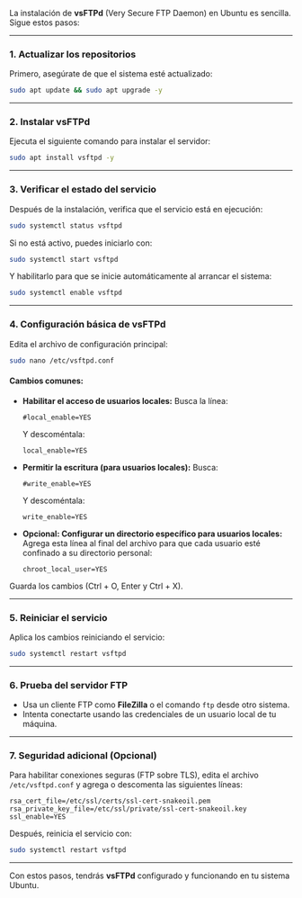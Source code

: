 La instalación de **vsFTPd** (Very Secure FTP Daemon) en Ubuntu es sencilla. Sigue estos pasos:

---

### **1. Actualizar los repositorios**
Primero, asegúrate de que el sistema esté actualizado:

```bash
sudo apt update && sudo apt upgrade -y
```

---

### **2. Instalar vsFTPd**
Ejecuta el siguiente comando para instalar el servidor:

```bash
sudo apt install vsftpd -y
```

---

### **3. Verificar el estado del servicio**
Después de la instalación, verifica que el servicio está en ejecución:

```bash
sudo systemctl status vsftpd
```

Si no está activo, puedes iniciarlo con:

```bash
sudo systemctl start vsftpd
```

Y habilitarlo para que se inicie automáticamente al arrancar el sistema:

```bash
sudo systemctl enable vsftpd
```

---

### **4. Configuración básica de vsFTPd**
Edita el archivo de configuración principal:

```bash
sudo nano /etc/vsftpd.conf
```

#### Cambios comunes:
- **Habilitar el acceso de usuarios locales:**
  Busca la línea:

  ```plaintext
  #local_enable=YES
  ```

  Y descoméntala:

  ```plaintext
  local_enable=YES
  ```

- **Permitir la escritura (para usuarios locales):**
  Busca:

  ```plaintext
  #write_enable=YES
  ```

  Y descoméntala:

  ```plaintext
  write_enable=YES
  ```

- **Opcional: Configurar un directorio específico para usuarios locales:**
  Agrega esta línea al final del archivo para que cada usuario esté confinado a su directorio personal:

  ```plaintext
  chroot_local_user=YES
  ```

Guarda los cambios (Ctrl + O, Enter y Ctrl + X).

---

### **5. Reiniciar el servicio**
Aplica los cambios reiniciando el servicio:

```bash
sudo systemctl restart vsftpd
```

---

### **6. Prueba del servidor FTP**
- Usa un cliente FTP como **FileZilla** o el comando `ftp` desde otro sistema.
- Intenta conectarte usando las credenciales de un usuario local de tu máquina.

---

### **7. Seguridad adicional (Opcional)**
Para habilitar conexiones seguras (FTP sobre TLS), edita el archivo `/etc/vsftpd.conf` y agrega o descomenta las siguientes líneas:

```plaintext
rsa_cert_file=/etc/ssl/certs/ssl-cert-snakeoil.pem
rsa_private_key_file=/etc/ssl/private/ssl-cert-snakeoil.key
ssl_enable=YES
```

Después, reinicia el servicio con:

```bash
sudo systemctl restart vsftpd
```

---

Con estos pasos, tendrás **vsFTPd** configurado y funcionando en tu sistema Ubuntu.
